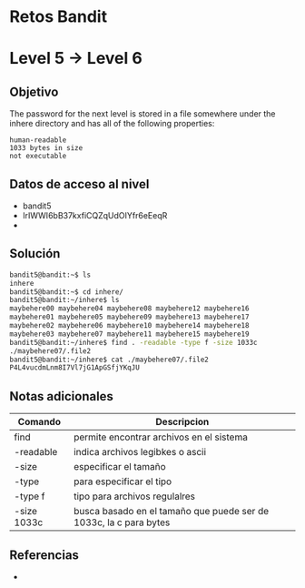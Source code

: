 # Retos Bandit

# Level 5 → Level 6

## Objetivo
The password for the next level is stored in a file somewhere under the inhere directory and has all of the following properties:

	human-readable
	1033 bytes in size
	not executable

## Datos de acceso al nivel
- bandit5
- lrIWWI6bB37kxfiCQZqUdOIYfr6eEeqR
- 
## Solución
```bash
bandit5@bandit:~$ ls
inhere
bandit5@bandit:~$ cd inhere/
bandit5@bandit:~/inhere$ ls
maybehere00 maybehere04 maybehere08 maybehere12 maybehere16
maybehere01 maybehere05 maybehere09 maybehere13 maybehere17
maybehere02 maybehere06 maybehere10 maybehere14 maybehere18
maybehere03 maybehere07 maybehere11 maybehere15 maybehere19
bandit5@bandit:~/inhere$ find . -readable -type f -size 1033c
./maybehere07/.file2
bandit5@bandit:~/inhere$ cat ./maybehere07/.file2
P4L4vucdmLnm8I7Vl7jG1ApGSfjYKqJU
```
## Notas adicionales
| Comando | Descripcion |
|---------|-------------|
| find | permite encontrar archivos en el sistema
| -readable | indica archivos legibkes o ascii
| -size | especificar el tamaño
| -type | para especificar el tipo
| -type f | tipo para archivos regulalres
| -size 1033c | busca basado en el tamaño que puede ser de 1033c, la c para bytes


## Referencias
- []()